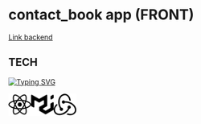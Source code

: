 # contact_book app (FRONT)
[Link backend](https://github.com/yevhenpodoliaka/contacts_book_api)
## TECH
[![Typing SVG](https://readme-typing-svg.herokuapp.com?color=%2336BCF7&lines=ReactApp-Redux-MUI-REST_API)](https://git.io/typing-svg)

<img align="left" src="https://github.com/yevhenpodoliaka/contacts_book/blob/main/uploads/react.svg" alt="react" width="45px"/>

<img align="left" src="https://github.com/yevhenpodoliaka/contacts_book/blob/main/uploads/mui.svg" alt="mui" width="45px"/>

<img src="https://github.com/yevhenpodoliaka/contacts_book/blob/main/uploads/redux.svg" alt="redux" width="45px"/>










